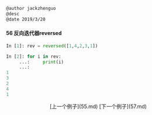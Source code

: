 ```markdown
@author jackzhenguo
@desc 
@date 2019/3/20
```

#### 56 反向迭代器reversed

```python
In [1]: rev = reversed([1,4,2,3,1])

In [2]: for i in rev:
     ...:     print(i)
     ...:
1
3
2
4
1
```

<center>[上一个例子](55.md)    [下一个例子](57.md)</center>